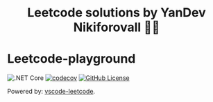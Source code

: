 <h1 align="center">
  Leetcode solutions by YanDev Nikiforovall 👨‍💻
</h1>

# Leetcode-playground

![.NET Core](https://github.com/yan1998/Leetcode_solutions/workflows/.NET%20Core/badge.svg)
[![codecov](https://codecov.io/gh/yan1998/Leetcode_solutions/branch/master/graph/badge.svg)](https://codecov.io/gh/yan1998/Leetcode_solutions)
[![GitHub License](https://img.shields.io/github/license/yan1998/Leetcode_solutions)](./LICENSE.md)

Powered by: [vscode-leetcode](https://github.com/LeetCode-OpenSource/vscode-leetcode).
